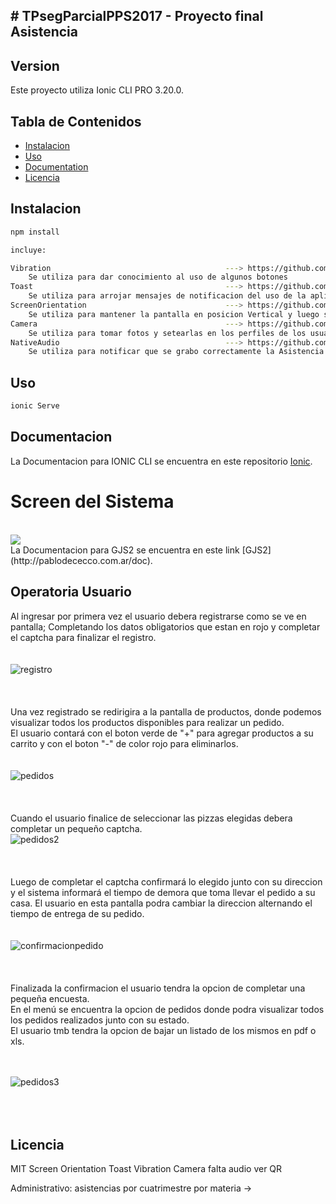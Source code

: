 ## # TPsegParcialPPS2017 - Proyecto final Asistencia
 
## Version

Este proyecto utiliza Ionic CLI PRO 3.20.0.

## Tabla de Contenidos

* [Instalacion](#instalacion)
* [Uso](#uso)
* [Documentation](#documentacion)
* [Licencia](#licencia)

## Instalacion

```bash
npm install 

incluye:

Vibration                                		---> https://github.com/apache/cordova-plugin-vibration
    Se utiliza para dar conocimiento al uso de algunos botones
Toast                                    		---> https://github.com/EddyVerbruggen/Toast-PhoneGap-Plugin
    Se utiliza para arrojar mensajes de notificacion del uso de la aplicacion al resetear la clave del usuario
ScreenOrientation                          		---> https://github.com/apache/cordova-plugin-screen-orientation
    Se utiliza para mantener la pantalla en posicion Vertical y luego se cambia a horizontal en los reportes.
Camera                                   		---> https://github.com/apache/cordova-plugin-camera
    Se utiliza para tomar fotos y setearlas en los perfiles de los usuarios
NativeAudio                                     ---> https://github.com/floatinghotpot/cordova-plugin-nativeaudio
    Se utiliza para notificar que se grabo correctamente la Asistencia    

```

## Uso

```bash
ionic Serve
```

## Documentacion

La Documentacion para IONIC CLI se encuentra en este repositorio [Ionic](https://ionicframework.com/docs/api/).

<h1>Screen del Sistema</h1><br>
<img src='https://pablodececco.com.ar/images/home.png'/><br>
La Documentacion para GJS2 se encuentra en este link [GJS2](http://pablodececco.com.ar/doc).


<h2>Operatoria Usuario</h2>

<div>
	Al ingresar por primera vez el usuario debera registrarse como se ve en pantalla; Completando los datos obligatorios que estan en rojo y completar el captcha para finalizar el registro.
</div>
<br><br>
<img src="https://pablodececco.com.ar/assets/img/registro.jpg" alt="registro">
<br><br><br><br>
<div>
	Una vez registrado se redirigira a la pantalla de productos, donde podemos visualizar todos los productos disponibles para realizar un pedido.<br>
	El usuario contará con el boton verde de "+" para agregar productos a su carrito y con el boton "-" de color rojo para eliminarlos.
</div>
<br><br>
<img src="https://pablodececco.com.ar/assets/img/pedidos.jpg" alt="pedidos">
<br><br><br><br>
<div>
	Cuando el usuario finalice de seleccionar las pizzas elegidas debera completar un pequeño captcha.
</div>
<img src="https://pablodececco.com.ar/assets/img/pedidos2.jpg" alt="pedidos2">
<br><br><br><br>
<div>
	Luego de completar el captcha confirmará lo elegido junto con su direccion y el sistema informará el tiempo de demora que toma llevar el pedido a su casa. El usuario en esta pantalla podra cambiar la direccion alternando el tiempo de entrega de su pedido.
</div>
<br><br>
<img src="https://pablodececco.com.ar/assets/img/confirmacionpedido.jpg" alt="confirmacionpedido">
<br><br><br><br>
<div>
	Finalizada la confirmacion el usuario tendra la opcion de completar una pequeña encuesta.<br>
	En el menú se encuentra la opcion de pedidos donde podra visualizar todos los pedidos realizados junto con su estado.<br>
	El usuario tmb tendra la opcion de bajar  un listado de los mismos en pdf o xls.
</div>

<br><br>
<img src="https://pablodececco.com.ar/assets/img/pedidos3.jpg" alt="pedidos3">
<br><br><br><br>
<div>
	
</div>


## Licencia

MIT
Screen Orientation
Toast
Vibration
Camera
falta audio
ver QR

Administrativo:
asistencias por cuatrimestre por materia ->

